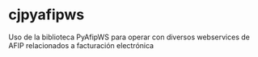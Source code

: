 # cjpyafipws
Uso de la biblioteca PyAfipWS para operar con diversos webservices de AFIP relacionados a facturación electrónica
